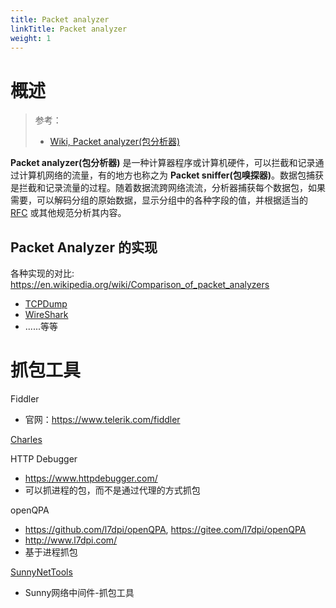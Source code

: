 ```yaml
---
title: Packet analyzer
linkTitle: Packet analyzer
weight: 1
---
```


# 概述

> 参考：
>
> - [Wiki, Packet analyzer(包分析器)](https://en.wikipedia.org/wiki/Packet_analyzer)

**Packet analyzer(包分析器)** 是一种计算器程序或计算机硬件，可以拦截和记录通过计算机网络的流量，有的地方也称之为 **Packet sniffer(包嗅探器)**。数据包捕获是拦截和记录流量的过程。随着数据流跨网络流流，分析器捕获每个数据包，如果需要，可以解码分组的原始数据，显示分组中的各种字段的值，并根据适当的 [RFC](/docs/Standard/Internet/IETF.md) 或其他规范分析其内容。

## Packet Analyzer 的实现

各种实现的对比: https://en.wikipedia.org/wiki/Comparison_of_packet_analyzers

- [TCPDump](/docs/7.信息安全/Packet%20analyzer/TCPDump/TCPDump.md)
- [WireShark](/docs/7.信息安全/Packet%20analyzer/WireShark/WireShark.md)
- ......等等

# 抓包工具

Fiddler

- 官网：<https://www.telerik.com/fiddler>

[Charles](/docs/7.信息安全/Packet%20analyzer/Charles.md)

HTTP Debugger

- https://www.httpdebugger.com/
- 可以抓进程的包，而不是通过代理的方式抓包

openQPA

- https://github.com/l7dpi/openQPA, https://gitee.com/l7dpi/openQPA
- http://www.l7dpi.com/
- 基于进程抓包

[SunnyNetTools](https://github.com/qtgolang/SunnyNetTools)

- Sunny网络中间件-抓包工具
